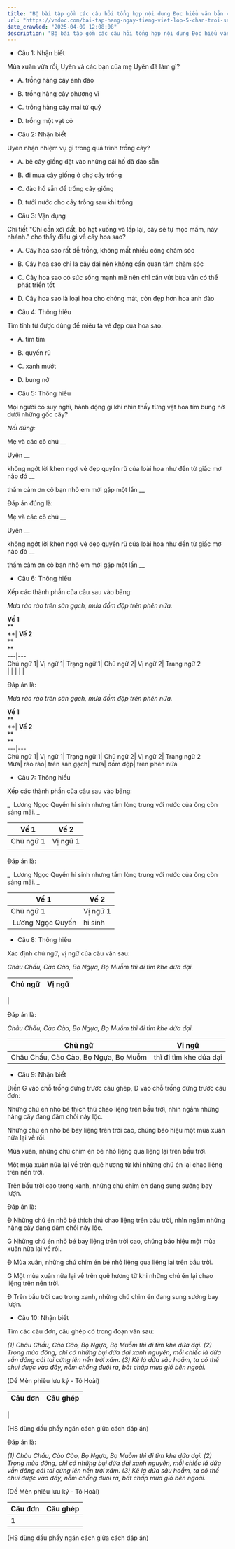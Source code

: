 ```yaml
---
title: "Bộ bài tập gồm các câu hỏi tổng hợp nội dung Đọc hiểu văn bản và Luyện từ và câu được học ở Tuần 19 trong chương trình Tiếng Việt lớp 5 Tập 2 Chân trời sáng tạo."
url: "https://vndoc.com/bai-tap-hang-ngay-tieng-viet-lop-5-chan-troi-sang-tao-tuan-19-thu-2-332480"
date_crawled: "2025-04-09 12:08:08"
description: "Bộ bài tập gồm các câu hỏi tổng hợp nội dung Đọc hiểu văn bản và Luyện từ và câu được học ở Tuần 19 trong chương trình Tiếng Việt lớp 5 Tập 2 Chân trời sáng tạo."
---
```


* Câu 1:  Nhận biết

Mùa xuân vừa rồi, Uyên và các bạn của mẹ Uyên đã làm gì?

  * A. trồng hàng cây anh đào 
  * B. trồng hàng cây phượng vĩ 
  * C. trồng hàng cây mai tứ quý 
  * D. trồng một vạt cỏ 



* Câu 2:  Nhận biết

Uyên nhận nhiệm vụ gì trong quá trình trồng cây?

  * A. bê cây giống đặt vào những cái hố đã đào sẵn 
  * B. đi mua cây giống ở chợ cây trồng 
  * C. đào hố sẵn để trồng cây giống 
  * D. tưới nước cho cây trồng sau khi trồng 



* Câu 3:  Vận dụng

Chi tiết "Chỉ cần xới đất, bỏ hạt xuống và lấp lại, cây sẽ tự mọc mầm, nảy nhánh." cho thấy điều gì về cây hoa sao?

  * A. Cây hoa sao rất dễ trồng, không mất nhiều công chăm sóc 
  * B. Cây hoa sao chỉ là cây dại nên không cần quan tâm chăm sóc 
  * C. Cây hoa sao có sức sống mạnh mẽ nên chỉ cần vứt bừa vẫn có thể phát triển tốt 
  * D. Cây hoa sao là loại hoa cho chóng mát, còn đẹp hơn hoa anh đào 



* Câu 4:  Thông hiểu

Tìm tính từ được dùng để miêu tả vẻ đẹp của hoa sao.

  * A. tim tím 
  * B. quyến rũ 
  * C. xanh mướt 
  * D. bung nở 



* Câu 5:  Thông hiểu

Mọi người có suy nghĩ, hành động gì khi nhìn thấy từng vật hoa tím bung nở dưới những gốc cây?

_Nối đúng:_

Mẹ và các cô chú  __

Uyên __

không ngớt lời khen ngợi vẻ đẹp quyến rũ của loài hoa như đến từ giấc mơ nào đó __

thầm cảm ơn cô bạn nhỏ em mới gặp một lần __

Đáp án đúng là:

Mẹ và các cô chú __

Uyên __

không ngớt lời khen ngợi vẻ đẹp quyến rũ của loài hoa như đến từ giấc mơ nào đó __

thầm cảm ơn cô bạn nhỏ em mới gặp một lần __

* Câu 6: Thông hiểu

Xếp các thành phần của câu sau vào bảng:

_Mưa rào rào trên sân gạch, mưa đồm độp trên phên nứa._

**Vế 1**  
**  
**| **Vế 2**  
**  
**  
---|---  
Chủ ngữ 1|  Vị ngữ 1| Trạng ngữ 1| Chủ ngữ 2| Vị ngữ 2| Trạng ngữ 2  
| | | | |   
  
Đáp án là:

_Mưa rào rào trên sân gạch, mưa đồm độp trên phên nứa._

**Vế 1**  
**  
**| **Vế 2**  
**  
**  
---|---  
Chủ ngữ 1|  Vị ngữ 1| Trạng ngữ 1| Chủ ngữ 2| Vị ngữ 2| Trạng ngữ 2  
Mưa| rào rào| trên sân gạch| mưa| đồm độp| trên phên nứa  
  
* Câu 7:  Thông hiểu

Xếp các thành phần của câu sau vào bảng:

_  Lương Ngọc Quyến hi sinh nhưng tấm lòng trung với nước của ông còn sáng mãi. _

**Vế 1**| **Vế 2**  
---|---  
Chủ ngữ 1| Vị ngữ 1| Chủ ngữ 2| Vị ngữ 2  
| | |   
  
Đáp án là:

_  Lương Ngọc Quyến hi sinh nhưng tấm lòng trung với nước của ông còn sáng mãi. _

**Vế 1**| **Vế 2**  
---|---  
Chủ ngữ 1| Vị ngữ 1| Chủ ngữ 2| Vị ngữ 2  
 Lương Ngọc Quyến| hi sinh| tấm lòng trung với nước của ông| còn sáng mãi  
  
* Câu 8:  Thông hiểu

Xác định chủ ngữ, vị ngữ của câu văn sau:

_Châu Chấu, Cào Cào, Bọ Ngựa, Bọ Muỗm thì đi tìm khe dứa dại._

**Chủ ngữ**| **Vị ngữ**  
---|---  
|   
  
Đáp án là:

_Châu Chấu, Cào Cào, Bọ Ngựa, Bọ Muỗm thì đi tìm khe dứa dại._

**Chủ ngữ**| **Vị ngữ**  
---|---  
Châu Chấu, Cào Cào, Bọ Ngựa, Bọ Muỗm| thì đi tìm khe dứa dại||thì đi tìm khe dứa dại.  
  
* Câu 9:  Nhận biết

Điền G vào chỗ trống đứng trước câu ghép, Đ vào chỗ trống đứng trước câu đơn:

Những chú én nhỏ bé thích thú chao liệng trên bầu trời, nhìn ngắm những hàng cây đang đâm chồi nảy lộc.

Những chú én nhỏ bé bay liệng trên trời cao, chúng báo hiệu một mùa xuân nữa lại về rồi.

Mùa xuân, những chú chim én bé nhỏ liệng qua liệng lại trên bầu trời.

Một mùa xuân nữa lại về trên quê hương từ khi những chú én lại chao liệng trên nền trời.

Trên bầu trời cao trong xanh, những chú chim én đang sung sướng bay lượn.

Đáp án là:

Đ Những chú én nhỏ bé thích thú chao liệng trên bầu trời, nhìn ngắm những hàng cây đang đâm chồi nảy lộc.

G Những chú én nhỏ bé bay liệng trên trời cao, chúng báo hiệu một mùa xuân nữa lại về rồi.

Đ Mùa xuân, những chú chim én bé nhỏ liệng qua liệng lại trên bầu trời.

G Một mùa xuân nữa lại về trên quê hương từ khi những chú én lại chao liệng trên nền trời.

Đ Trên bầu trời cao trong xanh, những chú chim én đang sung sướng bay lượn.

* Câu 10:  Nhận biết

Tìm các câu đơn, câu ghép có trong đoạn văn sau:

_(1) Châu Chấu, Cào Cào, Bọ Ngựa, Bọ Muỗm thì đi tìm khe dứa dại. (2) Trong mùa đông, chỉ có những bụi dứa dại xanh nguyên, mỗi chiếc lá dứa vẫn dỏng cái tai cứng lên nền trời xám. (3) Kẽ lá dứa sâu hoắm, ta có thể chui được vào đấy, nằm chổng đuôi ra, bất chấp mưa gió bên ngoài._

(Dế Mèn phiêu lưu ký - Tô Hoài)

**Câu đơn**| **Câu ghép**  
---|---  
|   
  
(HS dùng dấu phẩy ngăn cách giữa cách đáp án)

Đáp án là:

_(1) Châu Chấu, Cào Cào, Bọ Ngựa, Bọ Muỗm thì đi tìm khe dứa dại. (2) Trong mùa đông, chỉ có những bụi dứa dại xanh nguyên, mỗi chiếc lá dứa vẫn dỏng cái tai cứng lên nền trời xám. (3) Kẽ lá dứa sâu hoắm, ta có thể chui được vào đấy, nằm chổng đuôi ra, bất chấp mưa gió bên ngoài._

(Dế Mèn phiêu lưu ký - Tô Hoài)

**Câu đơn**| **Câu ghép**  
---|---  
1||(1)| 2,3||(2),(3)  
  
(HS dùng dấu phẩy ngăn cách giữa cách đáp án)
